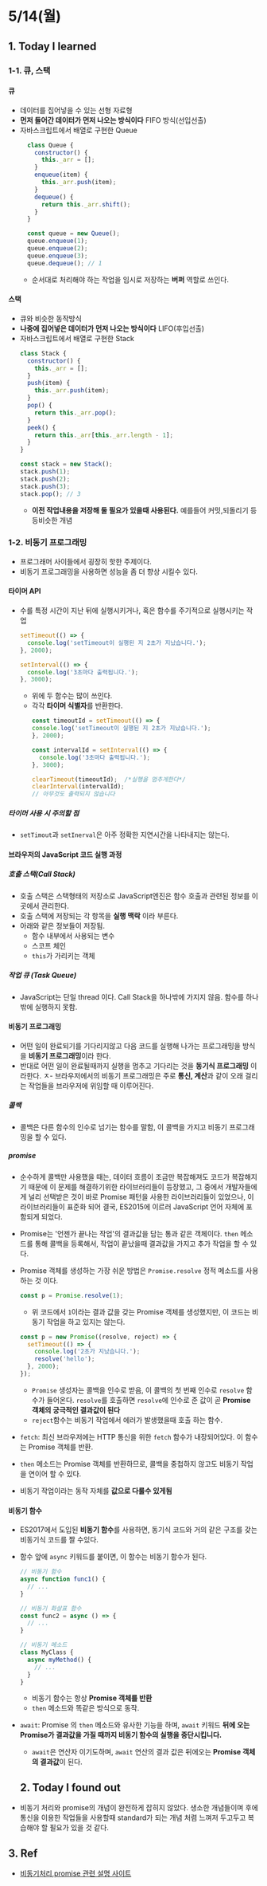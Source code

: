 # 5/14(월)

## 1. Today I learned

### 1-1. 큐, 스택

#### 큐
- 데이터를 집어넣을 수 있는 선형 자료형
- **먼저 들어간 데이터가 먼저 나오는 방식이다** FIFO 방식(선입선출)
- 자바스크립트에서 배열로 구현한 Queue
  ```js
    class Queue {
      constructor() {
        this._arr = [];
      }
      enqueue(item) {
        this._arr.push(item);
      }
      dequeue() {
        return this._arr.shift();
      }
    }

    const queue = new Queue();
    queue.enqueue(1);
    queue.enqueue(2);
    queue.enqueue(3);
    queue.dequeue(); // 1
  ```
  - 순서대로 처리해야 하는 작업을 임시로 저장하는 **버퍼** 역할로 쓰인다.

#### 스택
- 큐와 비슷한 동작방식
- **나중에 집어넣은 데이터가 먼저 나오는 방식이다** LIFO(후입선출)
- 자바스크립트에서 배열로 구현한 Stack
  ```js
  class Stack {
    constructor() {
      this._arr = [];
    }
    push(item) {
      this._arr.push(item);
    }
    pop() {
      return this._arr.pop();
    }
    peek() {
      return this._arr[this._arr.length - 1];
    }
  }

  const stack = new Stack();
  stack.push(1);
  stack.push(2);
  stack.push(3);
  stack.pop(); // 3
  ```
  - **이전 작업내용을 저장해 둘 필요가 있을때 사용된다.** 예를들어 커밋,되돌리기 등등비슷한 개념
### 1-2. 비동기 프로그래밍
- 프로그래머 사이들에서 굉장히 핫한 주제이다.
- 비동기 프로그래밍을 사용하면 성능을 좀 더 향상 시킬수 있다.

#### 타이머 API
- 수를 특정 시간이 지난 뒤에 실행시키거나, 혹은 함수를 주기적으로 실행시키는 작업
  ```js
  setTimeout(() => {
    console.log('setTimeout이 실행된 지 2초가 지났습니다.');
  }, 2000);

  setInterval(() => {
    console.log('3초마다 출력됩니다.');
  }, 3000);
  ```
  - 위에 두 함수는 많이 쓰인다.
  - 각각 **타이머 식별자**를 반환한다.
    ```js
    const timeoutId = setTimeout(() => {
    console.log('setTimeout이 실행된 지 2초가 지났습니다.');
    }, 2000);

    const intervalId = setInterval(() => {
      console.log('3초마다 출력됩니다.');
    }, 3000);

    clearTimeout(timeoutId);  /*실행을 멈추게한다*/
    clearInterval(intervalId);
    // 아무것도 출력되지 않습니다
    ```

##### 타이머 사용 시 주의할 점
- `setTimout`과 `setInerval`은 아주 정확한 지연시간을 나타내지는 않는다.

#### 브라우저의 JavaScript 코드 실행 과정

##### 호출 스택(Call Stack)
- 호출 스택은 스택형태의 저장소로 JavaScript엔진은 함수 호출과 관련된 정보를 이 곳에서 관리한다.
- 호출 스택에 저장되는 각 항목을 **실행 맥락** 이라 부른다.
- 아래와 같은 정보들이 저장됨.
  - 함수 내부에서 사용되는 변수
  - 스코프 체인
  - `this`가 가리키는 객체

##### 작업 큐 (Task Queue)
- JavaScript는 단일 thread 이다. Call Stack을 하나밖에 가지지 않음. 함수를 하나밖에 실행하지 못함.

#### 비동기 프로그래밍
- 어떤 일이 완료되기를 기다리지않고 다음 코드를 실행해 나가는 프로그래밍을 방식을 **비동기 프로그래밍**이라 한다.
- 반대로 어떤 일이 완료될때까지 실행을 멈추고 기다리는 것을 **동기식 프로그래밍** 이라한다.
ㅈ- 브라우저에서의 비동기 프로그래밍은 주로 **통신, 계산**과 같이 오래 걸리는 작업들을 브라우저에 위임할 때 이루어진다.

##### 콜백
- 콜백은 다른 함수의 인수로 넘기는 함수를 말함, 이 콜백을 가지고 비동기 프로그래밍을 할 수 있다.

##### promise
- 순수하게 콜백만 사용했을 때는, 데이터 흐름이 조금만 복잡해져도 코드가 복잡해지기 때문에 이 문제를 해결하기위한 라이브러리들이 등장했고, 그 중에서 개발자들에게 널리 선택받은 것이 바로 Promise 패턴을 사용한 라이브러리들이 있었으나, 이 라이브러리들이 표준화 되어 결국, ES2015에 이르러 JavaScript 언어 자체에 포함되게 되었다.
- Promise는 '언젠가 끝나는 작업'의 결과값을 담는 통과 같은 객체이다. `then` 메소드를 통해 콜백을 등록해서, 작업이 끝났을때 결과값을 가지고 추가 작업을 할 수 있다.
- Promise 객체를 생성하는 가장 쉬운 방법은 `Promise.resolve` 정적 메소드를 사용하는 것 이다.
  ```js
  const p = Promise.resolve(1);
  ```
  - 위 코드에서 `1`이라는 결과 값을 갖는 Promise 객체를 생성했지만, 이 코드는 비동기 작업을 하고 있지는 않는다.

  ```js
  const p = new Promise((resolve, reject) => {
    setTimeout(() => {
      console.log('2초가 지났습니다.');
      resolve('hello');
    }, 2000);
  });
  ```
  - `Promise` 생성자는 콜백을 인수로 받음, 이 콜백의 첫 번째 인수로 `resolve` 함수가 들어온다. `resolve`를 호출하면 `resolve`에 인수로 준 값이 곧 **Promise 객체의 궁극적인 결과값이 된다**
  - `reject`함수는 비동기 작업에서 에러가 발생했을때 호출 하는 함수.

- `fetch`: 최신 브라우저에는 HTTP 통신을 위한 `fetch` 함수가 내장되어있다. 이 함수는 Promise 객체를 반환.
- `then` 메소드는 Promise 객체를 반환하므로, 콜백을 중첩하지 않고도 비동기 작업을 연이어 할 수 있다.
- 비동기 작업이라는 동작 자체를 **값으로 다룰수 있게됨**

#### 비동기 함수
- ES2017에서 도입된 **비동기 함수**를 사용하면, 동기식 코드와 거의 같은 구조를 갖는 비동기식 코드를 짤 수있다.
- 함수 앞에 `async` 키워드를 붙이면, 이 함수는 비동기 함수가 된다.
  ```js
  // 비동기 함수
  async function func1() {
    // ...
  }

  // 비동기 화살표 함수
  const func2 = async () => {
    // ...
  }

  // 비동기 메소드
  class MyClass {
    async myMethod() {
      // ...
    }
  }
  ```
  - 비동기 함수는 항상 **Promise 객체를 반환**
  - `then` 메소드와 똑같은 방식으로 동작.

- `await`: Promise 의 `then` 메소드와 유사한 기능을 하며, `await` 키워드 **뒤에 오는 Promise가 결과값을 가질 때까지 비동기 함수의 실행을 중단시킵니다.**
  - `await`은 연산자 이기도하며, `await` 연산의 결과 값은 뒤에오는 **Promise 객체의 결과값**이 된다.

  ## 2. Today I found out
- 비동기 처리와 promise의 개념이 완전하게 잡히지 않았다. 생소한 개념들이며 후에 통신을 이용한 작업들을 사용할때 standard가 되는 개념 처렴 느껴저 두고두고 복습해야 할 필요가 있을 것 같다.

## 3. Ref
- [비동기처리,promise 관련 설명 사이트](https://joshua1988.github.io/web-development/javascript/javascript-asynchronous-operation/)